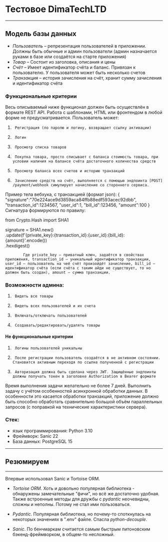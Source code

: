 # Тестовое DimaTechLTD
************
## Модель базы данных
- *Пользователь* – репрезентация пользователей в приложении. Должны быть обычные и админ пользователи (админ назначается руками в базе или создаётся на старте приложения)
- *Товар* – Состоит из заголовка, описания и цены
- *Счёт* – Имеет идентификатор счёта и баланс. Привязан к пользователю. У пользователя может быть несколько счетов
- *Транзакция* – история зачисления на счёт, хранит сумму зачисления и идентификатор счёта
 
### Функциональные критерии
Весь описываемый ниже функционал должен быть осуществлён в формате REST API. Работа с шаблонами, HTML или фронтендом в любой форме не предусматривается.
Пользователь может:
1.  	Регистрация (по паролю и логину, возвращает ссылку активации)
2.  	Логин
3.  	Просмотр списка товаров
4.  	Покупка товара, просто списывает с баланса стоимость товара, при условии наличия на балансе счёта достаточного количества средств
5.  	Просмотр баланса всех счетов и историю транзакций
6.  	Зачисление средств на счёт, выполняется с помощью эндпоинта [POST] /payment/webhook симулирует начисление со стороннего сервиса.
Пример тела вебхука, с транзакцией (формат json):
{
	"signature":"70e224ace9d3859aca84ffb88edf593acec92dbb",
	"transaction_id":1234567,
	"user_id":1,
	"bill_id":123456,
	"amount":100
}
Сигнатура формируются по правилу:

from Crypto.Hash import SHA1
 
signature = SHA1.new()\
.update(f'{private_key}:{transaction_id}:{user_id}:{bill_id}:{amount}'.encode())\
.hexdigest()

        	Где private_key – приватный ключ, задаётся в свойствах приложения, transaction_id – уникальный идентификатор транзакции, user_id – пользователь на чеё счёт произойдёт зачисление, bill_id – идентификатор счёта (если счёта с таким айди не существует, то но должен быть создан), amount – сумма транзакции.
 
### Возможности админа:
1.  	Видеть все товары
2.  	Видеть всех пользователей и их счета
3.  	Включать/отключать пользователей
4.  	Создавать/редактировать/удалять товары
 
#### Не функциональные критерии
1.      Логины пользователей уникальны
2.  	После регистрации пользователь создаётся в не активном состоянии. Становится активным переходя по ссылке полученной с регистрации
3.  	Авторизация должна быть сделана через JWT. Защищённые эндпоинты должны получать токен в заголовке Authorization в Bearer формате
Время выполнения задачи желательно не более 7 дней.
Выполнить задачу с учётом особенностей асинхронной обработки данных. В особенности это касается обработки транзакций, приложение должно быть способно обработать сравнительно большой объём параллельных запросов (с поправкой на технические характеристики сервера).

### Стек:
- язык программирования: Python 3.10
- Фреймворк: Sanic 22
- База данных: PostgreSQL 15


**********************
## Резюмируем
*******

Впервые использовал Sanic и Tortoise ORM.

- *Tortoise ORM*. Хоть и довольно популярная библиотека - обнаружены замечательные "фичи", но всё же достаточно удобная. Также встроенные методы для дружбы с *pydantic* неочевидны, сложны и неполны. Потому не стал ими пользоваться.

- *Pydantic*. Популярная библиотека, но почему-то споткнулась на некоторых значениях в ".env" файле. Спасла *python-decouple*.

- *Sanic*. По бенчмаркам считается самым быстрым питоновским бэкенд-фреймворком, в общем-то несложный.
